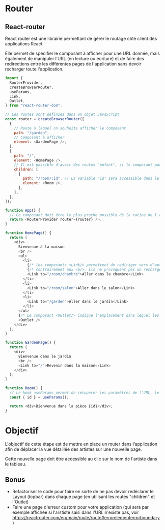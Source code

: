 # Router

## React-router

React router est une librairie permettant de gérer le routage côté client des applications React.

Elle permet de spécifier le composant à afficher pour une URL donnée, mais également de manipuler l'URL (en lecture ou écriture) et de faire des redirections entre les différentes pages de l'application sans devoir recharger toute l'application.

```js
import {
  RouterProvider,
  createBrowserRouter,
  useParams,
  Link,
  Outlet,
} from "react-router-dom";

// Les routes sont définies dans un objet JavaScript
const router = createBrowserRouter([
  {
    // Route à laquel on souhaite afficher le composant
    path: "/garden",
    // Composant à afficher
    element: <GardenPage />,
  },
  {
    path: "/",
    element: <HomePage />,
    // Il est possible d'avoir des routes "enfant", si le composant parent rends un <Outlet/>
    children: [
      {
        path: "/room/:id", // La variable "id" sera accessible dans le composant avec useParams
        element: <Room />,
      },
    ],
  },
]);

function App() {
  // Ce composant doit être le plus proche possible de la racine de l'application
  return <RouterProvider router={router} />;
}

function HomePage() {
  return (
    <div>
      Bienvenue à la maison
      <br />
      <ul>
        <li>
          {/* les composants <Link/> permettent de rediriger vers d'autres routes */}
          {/* contrairement aux <a/>, ils ne provoquent pas un rechargement complet de la page */}
          <Link to="/room/chambre">Aller dans la chambre</Link>
        </li>
        <li>
          <Link to="/room/salon">Aller dans le salon</Link>
        </li>
        <li>
          <Link to="/garden">Aller dans le jardin</Link>
        </li>
      </ul>
      {/* Le composant <Outlet/> indique l'emplacement dans lequel les composants des routes enfant seront rendus (ici un éventuel composant <Room/>) */}
      <Outlet />
    </div>
  );
}

function GardenPage() {
  return (
    <div>
      Bienvenue dans le jardin
      <br />
      <Link to="/">Revenir dans la maison</Link>
    </div>
  );
}

function Room() {
  // Le hook useParams permet de récupérer les paramètres de l'URL, le nom récupéré doit être le même que celui déclaré dans l'URL, ici id
  const { id } = useParams();

  return <div>Bienvenue dans la pièce {id}</div>;
}
```

# Objectif

L'objectif de cette étape est de mettre en place un router dans l'application afin de déplacer la vue détaillée des artistes sur une nouvelle page.

Cette nouvelle page doit être accessible au clic sur le nom de l'artiste dans le tableau.

## Bonus

- Refactoriser le code pour faire en sorte de ne pas devoir redéclarer le Layout (topbar) dans chaque page (en utilisant les routes "children" et l'Outlet)
- Faire une page d'erreur custom pour votre application (qui sera par exemple affichée si l'arstiste saisi dans l'URL n'existe pas, voir https://reactrouter.com/en/main/route/route#errorelementerrorboundary)
